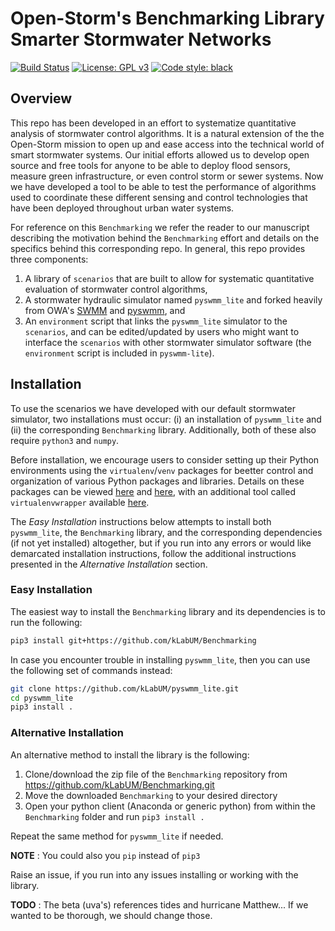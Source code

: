 # Open-Storm's Benchmarking Library Smarter Stormwater Networks
[![Build Status](https://travis-ci.com/kLabUM/Benchmarking.svg?token=T5sBokVeGg3qH8pp1ceB&branch=master)](https://travis-ci.com/kLabUM/Benchmarking)
[![License: GPL v3](https://img.shields.io/badge/License-GPLv3-blue.svg)](https://www.gnu.org/licenses/gpl-3.0)
[![Code style: black](https://img.shields.io/badge/code%20style-black-000000.svg)](https://github.com/python/black)

## Overview 

This repo has been developed in an effort to systematize quantitative analysis of stormwater control algorithms. It is a natural extension of the the Open-Storm mission to open up and ease access into the technical world of smart stormwater systems. Our initial efforts allowed us to develop open source and free tools for anyone to be able to deploy flood sensors, measure green infrastructure, or even control storm or sewer systems. Now we have developed a tool to be able to test the performance of algorithms used to coordinate these different sensing and control technologies that have been deployed throughout urban water systems.    

For reference on this `Benchmarking` we refer the reader to our manuscript describing the motivation behind the `Benchmarking` effort and details on the specifics behind this corresponding repo. In general, this repo provides three components:

1. A library of `scenarios` that are built to allow for systematic quantitative evaluation of stormwater control algorithms, 
2. A stormwater hydraulic simulator named `pyswmm_lite` and forked heavily from OWA's [SWMM](https://github.com/kLabUM/Stormwater-Management-Model.git) and [pyswmm](https://github.com/kLabUM/pyswmm_lite.git), and
3. An `environment` script that links the `pyswmm_lite` simulator to the `scenarios`, and can be edited/updated by users who might want to interface the `scenarios` with other stormwater simulator software (the `environment` script is included in `pyswmm-lite`).

## Installation 

To use the scenarios we have developed with our default stormwater simulator, two installations must occur: (i) an installation of `pyswmm_lite` and (ii) the corresponding `Benchmarking` library. Additionally, both of these also require `python3` and `numpy`.

Before installation, we encourage users to consider setting up their Python environments using the `virtualenv`/`venv` packages for beetter control and organization of various Python packages and libraries. Details on these packages can be viewed [here](virtualenv.pypa.io) and [here](https://docs.python.org/3/library/venv.html), with an additional tool called `virtualenvwrapper` available [here](https://virtualenvwrapper.readthedocs.io/en/latest/command_ref.html).

The *Easy Installation* instructions below attempts to install both `pyswmm_lite`, the `Benchmarking` library, and the corresponding dependencies (if not yet installed) altogether, but if you run into any errors or would like demarcated installation instructions, follow the additional instructions presented in the *Alternative Installation* section.

### Easy Installation 

The easiest way to install the `Benchmarking` library and its dependencies is to run the following:

```bash
pip3 install git+https://github.com/kLabUM/Benchmarking
```

In case you encounter trouble in installing `pyswmm_lite`, then you can use the following set of commands instead:

```bash
git clone https://github.com/kLabUM/pyswmm_lite.git
cd pyswmm_lite
pip3 install .
```

### Alternative Installation 

An alternative method to install the library is the following:

1. Clone/download the zip file of the `Benchmarking` repository from https://github.com/kLabUM/Benchmarking.git
2. Move the downloaded `Benchmarking` to your desired directory
2. Open your python client (Anaconda or generic python) from within the `Benchmarking` folder and run `pip3 install .`

Repeat the same method for `pyswmm_lite` if needed. 

**NOTE** : You could also you `pip` instead of `pip3`

Raise an issue, if you run into any issues installing or working with the library.

**TODO** : The beta (uva's) references tides and hurricane Matthew... If we wanted to be thorough, we should change those.

